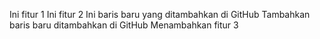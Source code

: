 Ini fitur 1
Ini fitur 2
Ini baris baru yang ditambahkan di GitHub
Tambahkan baris baru ditambahkan di GitHub
Menambahkan fitur 3